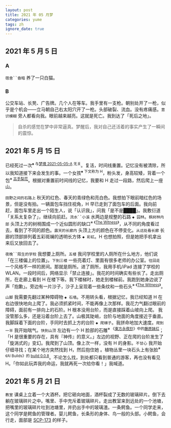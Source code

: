 ```yaml
---
layout: post
title: 2021 年 05 月梦
categories: yume
tags: zh
ignore_date: true
---
```

## 2021 年 5 月 5 日

### A

`宿舍``昏暗` 养了一只白猫。

### B

公交车站、长凳、广告牌。几个人在等车。我手里有一支枪。朝别处开了一枪，<du>似乎是个机会</du>——<du>立马</du>朝自己右太阳穴开了一枪。头部破裂、流血。没有疼痛感。`意识模糊` 旁人都看向我。眼前越来越亮。<du>这就是死亡。</du>我到达了「死后之地」。

> 自杀的感觉在梦中非常逼真。梦醒后，我对自己还活着的事实产生了一瞬间的震惊。

## 2021 年 5 月 15 日

已经死过一次<sup>♠ 与[梦境 2021-05-05-A](http://localhost:4000/yume/2021/05/01/yume-zh.html#a) 无关</sup>。复活，时间线重置。记忆没有被清除，所以我知道接下来会发生的事。一个女孩<sup>♠ 下文称为 H</sup>，粉头发，身高较矮，背着一个包<sup>※ [古手梨花](https://zh.moegirl.org.cn/zh/%E5%8F%A4%E6%89%8B%E6%A2%A8%E8%8A%B1)</sup>。根据对重置前时间线的记忆，我要和 H 走过一段路，然后爬上一座山。

`田野之间的石路上` 秋天的红色、春天的青绿色和亮白色。我想拍下眼前暗红色的场景，<du>但是</du>没有拍。一辆面包车挡住视角，H <du>早已</du>走到了面包车的后面。我向前赶，面包车里走出一个陌生人，说「认识我」，问我「是不是████」。我敷衍道「关系太复杂了」，继续向前赶。`流水``小溪` 水两边是规整的石路 `◆ 园林`。`枫树林内部` 头顶上方的树梢围成一个近似圆形的缺口<sup>※ 《[The Witness](https://zh.wikipedia.org/wiki/%E8%A7%81%E8%AF%81%E8%80%85)》</sup>，从不同的角度看过去，看到了不同的颜色。`露天的长廊内` 头顶上方的颜色在不停变化。`从远处看长廊` 长廊的顶部排列着五彩斑斓的透明长方体 `◆ 彩虹`。H <du>也</du>想拍照，<du>但是</du>她把手机拿出来后又放回去了。

`夜晚``陌生的学校` 我想要上厕所。`五楼` 我问学校里的人厕所在什么地方，他们说「在三楼偏上的位置」。`下到三楼` 一些亮着灯、里面有很多老师的办公室。`往回走` 一个风格不一样的房间。那就是厕所。进了厕所，我用手机/iPad 连接了学校的 WLAN。一段时间后，网络显示「禁止连接」。<du>我花的时间确实有些长了。</du>走出厕所，在走廊上看到 H 在楼下等。我下楼梯时，她走到楼梯前。我跑到她身边说了声「抱歉」。旁边有一片沙子，沙子上呈现着一些条纹和一些石头<sup>※ 《[The Witness](https://zh.wikipedia.org/wiki/%E8%A7%81%E8%AF%81%E8%80%85)》</sup>。

`山脚` 我需要先翻过某种障碍物 `◆ 石墙`。不用转头看，根据记忆，我<du>已经</du>知道 H 在右边很快地向上爬了。<du>我必须抓紧时间，不能再像上次那样。</du>我花力气翻过眼前的障碍，面前有一排向上的石阶。<du>H 根本没用台阶，而是直接踩着山坡向上爬。</du> 我没管那么多，<du>还是</du>沿着台阶上去了。山极其陡峭，台阶与地面的角度接近于垂直。我脚踩着下面的台阶，手同时去抓上方的台阶 `◆ 爬梯子`。我拼命地加大速度。`爬到一半` 我开始喘气。`快到山顶` 左边有一个 H 脸部的石雕<sup>※ 《<a href="https://thwiki.cc/%E4%B8%9C%E6%96%B9%E6%B0%B8%E5%A4%9C%E6%8A%84">東方永夜抄</a>》中的<a href="https://thwiki.cc/%E8%97%A4%E5%8E%9F%E5%A6%B9%E7%BA%A2">藤原妹红</a></sup>；「H 是很重要的存在，具有『神传』的意义。」左边的视野、正在爬的台阶发生了「旋涡式的」变幻。我爬到了山顶。像上次一样，没有 H 的身影。`不甘心` 我开始仔细寻找；<du>在某个地方突然找到 H，然后抱住她 。</du>植物丛里一块石头上有张脸<sup>※ 《AI Builds》的 [build 0.0.8](https://www.youtube.com/watch?v=5a-tSugagwA)</sup>。不论怎么找，到处都只看到普通的游客，再也没有看见 H。「你如此玩弄我的命运，我就再死一次给你看！」我喊道。

## 2021 年 5 月 21 日

`教室` 课桌上立着一个大酒杯。把它砸向地面，酒杯裂成了无数的玻璃碎片。倒下去躺在玻璃碎片之中。嘴里、手中充斥着玻璃碎片。走出教室来到远处的一个池塘，把嘴里的玻璃碎片吐到池塘里，并扔出手中的玻璃渣。一条鳄鱼。一个同学走来，<du>这个同学是鳄鱼的管理者。</du>婴儿鳄鱼，长条形的身体、鸟一般的头部。小鳄鱼，会行走，面部是 [SCP-173](https://scp-wiki-cn.wikidot.com/scp-173) 的样子。

